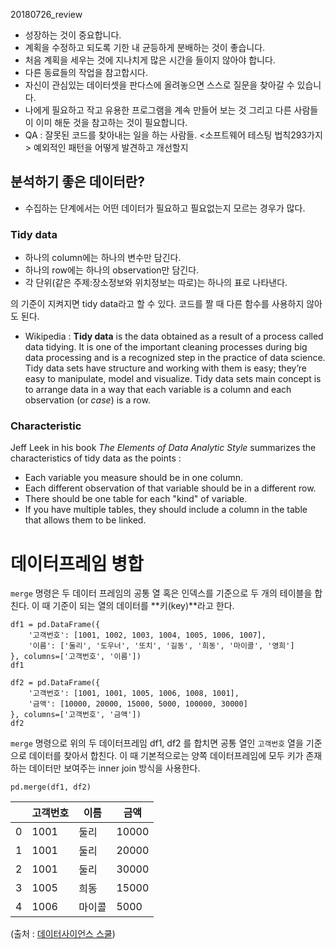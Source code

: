 20180726_review

- 성장하는 것이 중요합니다.
- 계획을 수정하고 되도록 기한 내 균등하게 분배하는 것이 좋습니다.
- 처음 계획을 세우는 것에 지나치게 많은 시간을 들이지 않아야 합니다.
- 다른 동료들의 작업을 참고합시다.
- 자신이 관심있는 데이터셋을 판다스에 올려놓으면 스스로 질문을 찾아갈 수 있습니다.
- 나에게 필요하고 작고 유용한 프로그램을 계속 만들어 보는 것 그리고 다른 사람들이 이미 해둔 것을 참고하는 것이 필요합니다.
- QA : 잘못된 코드를 찾아내는 일을 하는 사람들. <소프트웨어 테스팅 법칙293가지> 예외적인 패턴을 어떻게 발견하고 개선할지





## 분석하기 좋은 데이터란?

- 수집하는 단계에서는 어떤 데이터가 필요하고 필요없는지 모르는 경우가 많다.



### Tidy data

- 하나의 column에는 하나의 변수만 담긴다.
- 하나의 row에는 하나의 observation만 담긴다.
- 각 단위(같은 주제:장소정보와 위치정보는 따로)는 하나의 표로 나타낸다.

의 기준이 지켜지면 tidy data라고 할 수 있다. 코드를 짤 때 다른 함수를 사용하지 않아도 된다. 



- Wikipedia : **Tidy data** is the data obtained as a result of a process called data tidying. It is one of the important cleaning processes during big data processing and is a recognized step in the practice of data science. Tidy data sets have structure and working with them is easy; they’re easy to manipulate, model and visualize. Tidy data sets main concept is to arrange data in a way that each variable is a column and each observation (or *case*) is a row. 

### Characteristic 

Jeff Leek in his book *The Elements of Data Analytic Style* summarizes the characteristics of tidy data as the points :

- Each variable you measure should be in one column.
- Each different observation of that variable should be in a different row.
- There should be one table for each "kind" of variable.
- If you have multiple tables, they should include a column in the table that allows them to be linked.



# 데이터프레임 병합

`merge` 명령은 두 데이터 프레임의 공통 열 혹은 인덱스를 기준으로 두 개의 테이블을 합친다. 이 때 기준이 되는 열의 데이터를 **키(key)**라고 한다. 



```
df1 = pd.DataFrame({
    '고객번호': [1001, 1002, 1003, 1004, 1005, 1006, 1007],
    '이름': ['둘리', '도우너', '또치', '길동', '희동', '마이콜', '영희']
}, columns=['고객번호', '이름'])
df1

df2 = pd.DataFrame({
    '고객번호': [1001, 1001, 1005, 1006, 1008, 1001],
    '금액': [10000, 20000, 15000, 5000, 100000, 30000]
}, columns=['고객번호', '금액'])
df2
```

`merge` 명령으로 위의 두 데이터프레임 df1, df2 를 합치면 공통 열인 `고객번호` 열을 기준으로 데이터를 찾아서 합친다. 이 때 기본적으로는 양쪽 데이터프레임에 모두 키가 존재하는 데이터만 보여주는 inner join 방식을 사용한다. 

```
pd.merge(df1, df2)
```

|      | 고객번호 | 이름   | 금액  |
| ---- | -------- | ------ | ----- |
| 0    | 1001     | 둘리   | 10000 |
| 1    | 1001     | 둘리   | 20000 |
| 2    | 1001     | 둘리   | 30000 |
| 3    | 1005     | 희동   | 15000 |
| 4    | 1006     | 마이콜 | 5000  |

(출처 : [데이터사이언스 스쿨](https://datascienceschool.net/view-notebook/7002e92653434bc88c8c026c3449d27b/))


